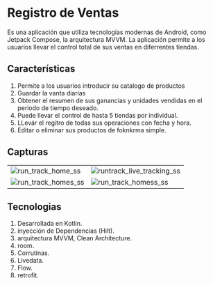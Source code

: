 # Registro de Ventas

Es una aplicación que utiliza tecnologías modernas de Android, como Jetpack Compose, la arquitectura MVVM. La aplicación permite a los usuarios llevar el control total de sus ventas en diferrentes tiendas. 

## Características
1. Permite a los usuarios introducir su catalogo de productos
2. Guardar la vanta diarias
3. Obtener el resumen de sus ganancias y unidades vendidas en el periodo de tiempo deseado.
4. Puede llevar el control de hasta 5 tiendas por individual.
5. LLevár el regitro de todas sus operaciones con fecha y hora.
6. Editar o eliminar sus productos de foknkrma simple.



## Capturas

|                                                                                                                         |                                                                                                                           |
|-------------------------------------------------------------------------------------------------------------------------|---------------------------------------------------------------------------------------------------------------------------|
| ![run_track_home_ss](https://github.com/user-attachments/assets/5e6dffeb-ecb0-4020-816d-a18552cd25fa) | ![runtrack_live_tracking_ss](https://github.com/user-attachments/assets/f23f143e-f0a2-45e7-a409-3acf7407fb24)
| ![run_track_homes_ss](https://github.com/user-attachments/assets/aeb4cff1-a9a3-4079-920c-29a8ee4734ab) | ![run_track_homess_ss](https://github.com/user-attachments/assets/7be38048-0775-4659-9b42-c27b29543dcb)



## Tecnologias
1. Desarrollada en Kotlin.
2. inyección de Dependencias (Hilt).
3. arquitectura MVVM, Clean Architecture.
4. room.
5. Corrutinas.
6. Livedata.
7. Flow.
8. retrofit.
